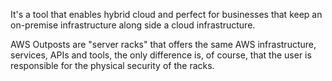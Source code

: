 It's a tool that enables hybrid cloud and perfect for businesses that keep an on-premise infrastructure along side a cloud infrastructure.

AWS Outposts are "server racks" that offers the same AWS infrastructure, services, APIs and tools, the only difference is, of course, that the user is responsible for the physical security of the racks.
